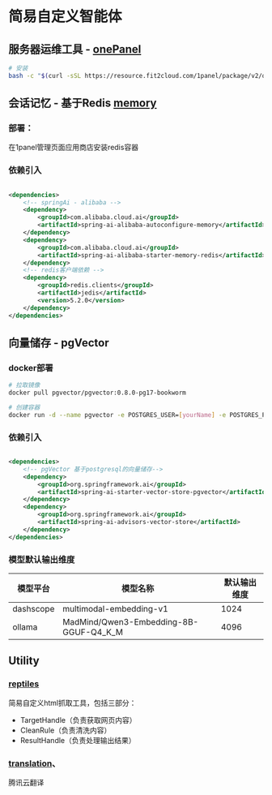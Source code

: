 # 简易自定义智能体

## 服务器运维工具 - [onePanel](https://1panel.cn/)

```bash
# 安装
bash -c "$(curl -sSL https://resource.fit2cloud.com/1panel/package/v2/quick_start.sh)"
```

## 会话记忆 - 基于Redis [memory](src/main/java/com/qik/agent/ai/memory)

### 部署：

在1panel管理页面应用商店安装redis容器

### 依赖引入

```xml

<dependencies>
    <!-- springAi - alibaba -->
    <dependency>
        <groupId>com.alibaba.cloud.ai</groupId>
        <artifactId>spring-ai-alibaba-autoconfigure-memory</artifactId>
    </dependency>
    <dependency>
        <groupId>com.alibaba.cloud.ai</groupId>
        <artifactId>spring-ai-alibaba-starter-memory-redis</artifactId>
    </dependency>
    <!-- redis客户端依赖 -->
    <dependency>
        <groupId>redis.clients</groupId>
        <artifactId>jedis</artifactId>
        <version>5.2.0</version>
    </dependency>
</dependencies>
```

## 向量储存 - pgVector

### docker部署

```bash
# 拉取镜像 
docker pull pgvector/pgvector:0.8.0-pg17-bookworm

# 创建容器
docker run -d --name pgvector -e POSTGRES_USER=[yourName] -e POSTGRES_PASSWORD=[yourPassword] -p 5432:5432 [imageName]
```

### 依赖引入

```xml

<dependencies>
    <!-- pgVector 基于postgresql的向量储存-->
    <dependency>
        <groupId>org.springframework.ai</groupId>
        <artifactId>spring-ai-starter-vector-store-pgvector</artifactId>
    </dependency>
    <dependency>
        <groupId>org.springframework.ai</groupId>
        <artifactId>spring-ai-advisors-vector-store</artifactId>
    </dependency>
</dependencies>
```

### 模型默认输出维度

| 模型平台      | 模型名称                                   | 默认输出维度 |
|-----------|----------------------------------------|--------|
| dashscope | multimodal-embedding-v1                | 1024   |
| ollama    | MadMind/Qwen3-Embedding-8B-GGUF-Q4_K_M | 4096   |

## Utility

### [reptiles](src/main/java/com/qik/agent/utility/reptiles)

简易自定义html抓取工具，包括三部分：

- TargetHandle（负责获取网页内容）
- CleanRule（负责清洗内容）
- ResultHandle（负责处理输出结果）

### [translation](src/main/java/com/qik/agent/utility/translation)、

腾讯云翻译